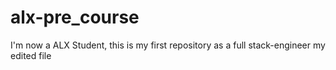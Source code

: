 # alx-pre_course
I'm now a ALX Student, this is my first repository as a full stack-engineer
my edited file
